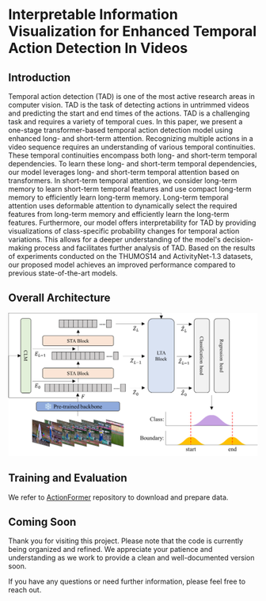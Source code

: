 # Interpretable Information Visualization for Enhanced Temporal Action Detection In Videos

## Introduction
Temporal action detection (TAD) is one of the most active research areas in computer vision. TAD is the task of detecting actions in untrimmed videos and predicting the start and end times of the actions. TAD is a challenging task and requires a variety of temporal cues. In this paper, we present a one-stage transformer-based temporal action detection model using enhanced long- and short-term attention. Recognizing multiple actions in a video sequence requires an understanding of various temporal continuities. These temporal continuities encompass both long- and short-term temporal dependencies. To learn these long- and short-term temporal dependencies, our model leverages long- and short-term temporal attention based on transformers. In short-term temporal attention, we consider long-term memory to learn short-term temporal features and use compact long-term memory to efficiently learn long-term memory. Long-term temporal attention uses deformable attention to dynamically select the required features from long-term memory and efficiently learn the long-term features. Furthermore, our model offers interpretability for TAD by providing visualizations of class-specific probability changes for temporal action variations. This allows for a deeper understanding of the model's decision-making process and facilitates further analysis of TAD. Based on the results of experiments conducted on the THUMOS14 and ActivityNet-1.3 datasets, our proposed model achieves an improved performance compared to previous state-of-the-art models.


## Overall Architecture
<div align="center">
  <img src="lsta.png" width="800px"/>
</div>


## Training and Evaluation

We refer to [ActionFormer](https://github.com/happyharrycn/actionformer_release) repository to download and prepare data.



## Coming Soon
Thank you for visiting this project. Please note that the code is currently being organized and refined. We appreciate your patience and understanding as we work to provide a clean and well-documented version soon.


If you have any questions or need further information, please feel free to reach out.
